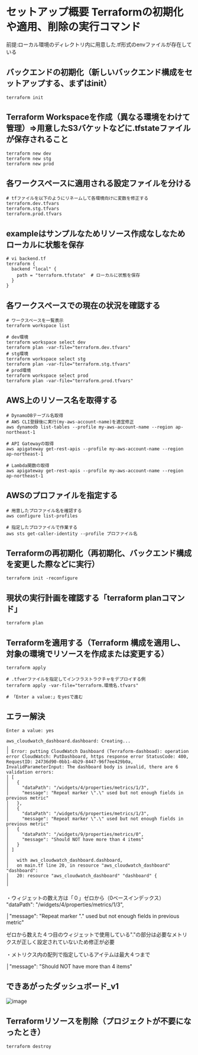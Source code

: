 # セットアップ概要 Terraformの初期化や適用、削除の実行コマンド
前提:ローカル環境のディレクトリ内に用意した.tf形式のenvファイルが存在している

## バックエンドの初期化（新しいバックエンド構成をセットアップする、まずはinit）
```
terraform init
```

## Terraform Workspaceを作成（異なる環境をわけて管理）⇒用意したS3バケットなどに.tfstateファイルが保存されること
```
terraform new dev
terraform new stg
terraform new prod
```
## 各ワークスペースに適用される設定ファイルを分ける
```
# tfファイルを以下のようにリネームして各環境向けに変数を修正する
terraform.dev.tfvars
terraform.stg.tfvars
terraform.prod.tfvars
```
## exampleはサンプルなためリソース作成なしなためローカルに状態を保存
```
# vi backend.tf
terraform {
  backend "local" {
    path = "terraform.tfstate"  # ローカルに状態を保存
  }
}
```

## 各ワークスペースでの現在の状況を確認する
```
# ワークスペースを一覧表示
terraform workspace list

# dev環境
terraform workspace select dev
terraform plan -var-file="terraform.dev.tfvars"
# stg環境
terraform workspace select stg
terraform plan -var-file="terraform.stg.tfvars"
# prod環境
terraform workspace select prod
terraform plan -var-file="terraform.prod.tfvars"
```
## AWS上のリソース名を取得する
```
# DynamoDBテーブル名取得
# AWS CLI登録後に実行(my-aws-account-name)を適宜修正
aws dynamodb list-tables --profile my-aws-account-name --region ap-northeast-1

# API Gatewayの取得
aws apigateway get-rest-apis --profile my-aws-account-name --region ap-northeast-1

# Lambda関数の取得
aws apigateway get-rest-apis --profile my-aws-account-name --region ap-northeast-1
```
## AWSのプロファイルを指定する
```
# 用意したプロファイル名を確認する
aws configure list-profiles

# 指定したプロファイルで作業する
aws sts get-caller-identity --profile プロファイル名
```
## Terraformの再初期化（再初期化、バックエンド構成を変更した際などに実行）
```
terraform init -reconfigure
```

## 現状の実行計画を確認する「terraform planコマンド」
```
terraform plan
```
## Terraformを適用する（Terraform 構成を適用し、対象の環境でリソースを作成または変更する）
```
terraform apply

# .tfverファイルを指定してインフラストラクチャをデプロイする例
terraform apply -var-file="terraform.環境名.tfvars"

# 「Enter a value:」をyesで進む

```
## エラー解決
```
Enter a value: yes

aws_cloudwatch_dashboard.dashboard: Creating...
╷
│ Error: putting CloudWatch Dashboard (Terraform-dashboad): operation error CloudWatch: PutDashboard, https response error StatusCode: 400, RequestID: 24736d90-0bb1-4b29-8447-96f7ee429b0a, InvalidParameterInput: The dashboard body is invalid, there are 6 validation errors:
│ [
│   {
│     "dataPath": "/widgets/4/properties/metrics/1/3",
│     "message": "Repeat marker \".\" used but not enough fields in previous metric"
│   },
│   {
│     "dataPath": "/widgets/6/properties/metrics/1/3",
│     "message": "Repeat marker \".\" used but not enough fields in previous metric"
│   {
│     "dataPath": "/widgets/9/properties/metrics/0",
│     "message": "Should NOT have more than 4 items"
│   }
│ ]
│
│   with aws_cloudwatch_dashboard.dashboard,
│   on main.tf line 20, in resource "aws_cloudwatch_dashboard" "dashboard":
│   20: resource "aws_cloudwatch_dashboard" "dashboard" {
│
╵
```
・ウィジェットの数え方は「０」ゼロから（0ベースインデックス）
 "dataPath": "/widgets/4/properties/metrics/1/3",
 
│"message": "Repeat marker \".\" used but not enough fields in previous metric"

ゼロから数えた４つ目のウィジェットで使用している"."の部分は必要なメトリクスが正しく設定されていないため修正が必要

・メトリクス内の配列で指定しているアイテムは最大４つまで
 
│"message": "Should NOT have more than 4 items"

## できあがったダッシュボード_v1
![image](https://github.com/user-attachments/assets/45267192-0d9e-4703-9971-8d1a3f69ffaf)



##  Terraformリソースを削除（プロジェクトが不要になったとき）
```
terraform destroy
```
